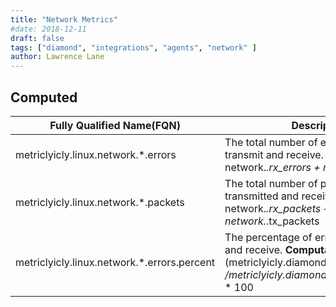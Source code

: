 ```yaml
---
title: "Network Metrics"
#date: 2018-12-11
draft: false
tags: ["diamond", "integrations", "agents", "network" ]
author: Lawrence Lane
---
```


## Computed
| Fully Qualified Name(FQN)                   | Description                                                                                                                                           | Units   | Min | Max  | BASE | CORR | UTIL |
|---------------------------------------------|-------------------------------------------------------------------------------------------------------------------------------------------------------|---------|-----|------|------|------|------|
| metriclyicly.linux.network.*.errors         | The total number of errors, both transmit and receive. **Computation**: network.*.rx_errors + network.*.tx_errors                                           | errors  | 0   | none | yes  | no   | no   |
| metriclyicly.linux.network.*.packets        | The total number of packets, both transmitted and received. **Computation**: network.*.rx_packets + network.*.tx_packets                                    | packets | 0   | none | yes  | yes  | no   |
| metriclyicly.linux.network.*.errors.percent | The percentage of errors, both transmit and receive. **Computation**: (metriclyicly.diamond.network.*.errors /metriclyicly.diamond.network.*.packets) * 100 | percent | 0   | 100  | yes  | no   | no   |
